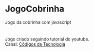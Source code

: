 # JogoCobrinha
Jogo da cobrinha com javascript
#
Jogo criado seguindo tutorial do youtube. <br>
Canal: [Códigos da Tecnologia](https://www.youtube.com/watch?v=l4HeaNRi8f8)
